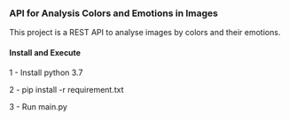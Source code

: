 ### API for Analysis Colors and Emotions in Images

This project is a REST API to analyse images by colors and their emotions. 

#### Install and Execute

1 - Install python 3.7

2 - pip install -r requirement.txt

3 - Run main.py